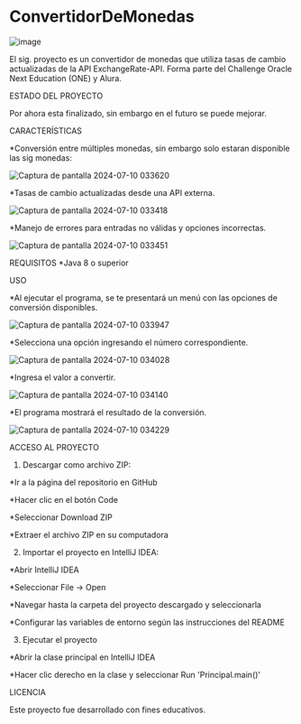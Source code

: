 # ConvertidorDeMonedas
![image](https://github.com/MonseNuez/ConvertidorDeMonedas/assets/174865110/e40a5713-03c3-456c-b76a-8d703370130a)


El sig. proyecto es un convertidor de monedas que utiliza tasas de cambio actualizadas de la API ExchangeRate-API.
Forma parte del Challenge Oracle Next Education (ONE) y Alura.

ESTADO DEL PROYECTO

Por ahora esta finalizado, sin embargo en el futuro se puede mejorar.

CARACTERÍSTICAS

*Conversión entre múltiples monedas, sin embargo solo estaran disponible las sig monedas:

![Captura de pantalla 2024-07-10 033620](https://github.com/MonseNuez/ConvertidorDeMonedas/assets/174865110/e223ec0e-ed42-4601-9fca-96c11c6f334d)

*Tasas de cambio actualizadas desde una API externa.

![Captura de pantalla 2024-07-10 033418](https://github.com/MonseNuez/ConvertidorDeMonedas/assets/174865110/773d6b33-d24a-4a00-a8ac-57c6c4fc538b)

*Manejo de errores para entradas no válidas y opciones incorrectas.

![Captura de pantalla 2024-07-10 033451](https://github.com/MonseNuez/ConvertidorDeMonedas/assets/174865110/4b5530aa-bdcf-4761-a9ea-bafd7d8eaee2)

REQUISITOS
*Java 8 o superior

USO

*Al ejecutar el programa, se te presentará un menú con las opciones de conversión disponibles.

![Captura de pantalla 2024-07-10 033947](https://github.com/MonseNuez/ConvertidorDeMonedas/assets/174865110/e8b11360-4362-4dc4-8a3f-63956749b737)

*Selecciona una opción ingresando el número correspondiente.

![Captura de pantalla 2024-07-10 034028](https://github.com/MonseNuez/ConvertidorDeMonedas/assets/174865110/a49afda0-80f0-4fa9-ab4f-f1472606d229)

*Ingresa el valor a convertir.

![Captura de pantalla 2024-07-10 034140](https://github.com/MonseNuez/ConvertidorDeMonedas/assets/174865110/4f62b3bf-e685-48ae-a541-5d995b555318)

*El programa mostrará el resultado de la conversión.

![Captura de pantalla 2024-07-10 034229](https://github.com/MonseNuez/ConvertidorDeMonedas/assets/174865110/1e7e7bbd-dbbc-4448-8a54-6c9bf141b824)


ACCESO AL PROYECTO



1. Descargar como archivo ZIP: 
   
*Ir a la página del repositorio en GitHub

*Hacer clic en el botón Code

*Seleccionar Download ZIP

*Extraer el archivo ZIP en su computadora

2. Importar el proyecto en IntelliJ IDEA:
   
*Abrir IntelliJ IDEA

*Seleccionar File -> Open

*Navegar hasta la carpeta del proyecto descargado y seleccionarla

*Configurar las variables de entorno según las instrucciones del README

3. Ejecutar el proyecto

*Abrir la clase principal en IntelliJ IDEA

*Hacer clic derecho en la clase y seleccionar Run 'Principal.main()'


LICENCIA


Este proyecto fue desarrollado con fines educativos.


